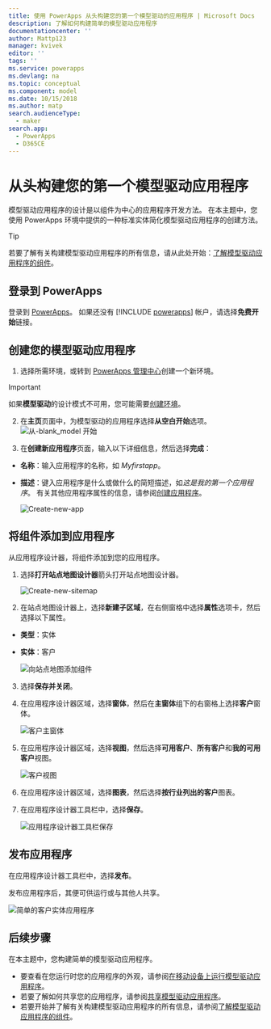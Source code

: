 ```yaml
---
title: 使用 PowerApps 从头构建您的第一个模型驱动的应用程序 | Microsoft Docs
description: 了解如何构建简单的模型驱动应用程序
documentationcenter: ''
author: Mattp123
manager: kvivek
editor: ''
tags: ''
ms.service: powerapps
ms.devlang: na
ms.topic: conceptual
ms.component: model
ms.date: 10/15/2018
ms.author: matp
search.audienceType:
  - maker
search.app:
  - PowerApps
  - D365CE
---
```


# <a name="build-your-first-model-driven-app-from-scratch"></a>从头构建您的第一个模型驱动应用程序
模型驱动应用程序的设计是以组件为中心的应用程序开发方法。 在本主题中，您使用 PowerApps 环境中提供的一种标准实体简化模型驱动应用程序的创建方法。

> [!TIP]
> 若要了解有关构建模型驱动应用程序的所有信息，请从此处开始：[了解模型驱动应用程序的组件](model-driven-app-components.md)。 

## <a name="sign-in-to-powerapps"></a>登录到 PowerApps
登录到 [PowerApps](https://web.powerapps.com/)。 如果还没有 [!INCLUDE [powerapps](../../includes/powerapps.md)] 帐户，请选择**免费开始**链接。 

## <a name="create-your-model-driven-app"></a>创建您的模型驱动应用程序

1.  选择所需环境，或转到 [PowerApps 管理中心](https://admin.powerapps.com/)创建一个新环境。

  > [!IMPORTANT]
  > 如果**模型驱动**的设计模式不可用，您可能需要[创建环境](https://docs.microsoft.com/powerapps/administrator/create-environment)。   

2. 在**主页**页面中，为模型驱动的应用程序选择**从空白开始**选项。
![从-blank_model 开始](media/build-first-model-driven-app/start-from-blank-model-driven.png)

3.  在**创建新应用程序**页面，输入以下详细信息，然后选择**完成**： 
  - **名称**：输入应用程序的名称，如 *Myfirstapp*。 
  - **描述**：键入应用程序是什么或做什么的简短描述，如*这是我的第一个应用程序*。
有关其他应用程序属性的信息，请参阅[创建应用程序](https://docs.microsoft.com/dynamics365/customer-engagement/customize/create-edit-app#create-an-app)。
 
    ![Create-new-app](media/build-first-model-driven-app/create-new-app.png)

## <a name="add-components-to-your-app"></a>将组件添加到应用程序
从应用程序设计器，将组件添加到您的应用程序。
1.  选择**打开站点地图设计器**箭头打开站点地图设计器。 

    ![Create-new-sitemap](media/build-first-model-driven-app/new-sitemap.png)

2.  在站点地图设计器上，选择**新建子区域**，在右侧窗格中选择**属性**选项卡，然后选择以下属性。
  - **类型**：实体
  - **实体**：客户

    ![向站点地图添加组件](media/build-first-model-driven-app/sitemap.png)

3.  选择**保存并关闭**。
4.  在应用程序设计器区域，选择**窗体**，然后在**主窗体**组下的右窗格上选择**客户**窗体。

    ![客户主窗体](media/build-first-model-driven-app/main-form.png)

5.  在应用程序设计器区域，选择**视图**，然后选择**可用客户**、**所有客户**和**我的可用客户**视图。

    ![客户视图](media/build-first-model-driven-app/views.png)

6. 在应用程序设计器区域，选择**图表**，然后选择**按行业列出的客户**图表。
7. 在应用程序设计器工具栏中，选择**保存**。

    ![应用程序设计器工具栏保存](media/build-first-model-driven-app/app-designer-toolbar.png)
 
<!-- ##  Validate your app
This step checks for component dependencies that are required for the app to work, but haven't yet been added to the app. 

1. On the app designer canvas, select the component that indicates a dependency, such as the **Forms** component. Then, on the right-pane select the **Required** tab, expand **Entity Dependencies** and then select all required dependencies. 

    ![Add dependencies](media/build-first-model-driven-app/resolve-dependencies.png)

2. Select **Add Dependencies**.
3. On the app designer toolbar, select **Save**.  -->

## <a name="publish-your-app"></a>发布应用程序
在应用程序设计器工具栏中，选择**发布**。

发布应用程序后，其便可供运行或与其他人共享。

![简单的客户实体应用程序](media/build-first-model-driven-app/accounts-quickstart-app.png)

## <a name="next-steps"></a>后续步骤
在本主题中，您构建简单的模型驱动应用程序。 
- 要查看在您运行时您的应用程序的外观，请参阅[在移动设备上运行模型驱动应用程序](../../user/run-app-client-model-driven.md)。
- 若要了解如何共享您的应用程序，请参阅[共享模型驱动应用程序](share-model-driven-app.md)。
- 若要开始并了解有关构建模型驱动应用程序的所有信息，请参阅[了解模型驱动应用程序的组件](model-driven-app-components.md)。
